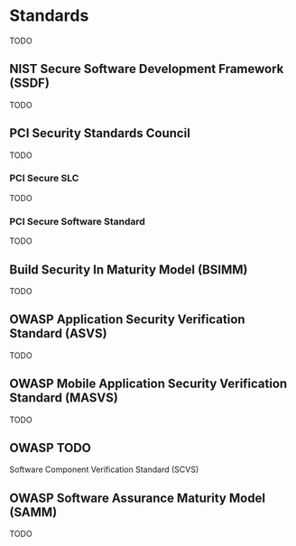 # Standards
TODO

## NIST Secure Software Development Framework (SSDF)
TODO

## PCI Security Standards Council
TODO

### PCI Secure SLC
TODO

### PCI Secure Software Standard
TODO

## Build Security In Maturity Model (BSIMM)
TODO

## OWASP Application Security Verification Standard (ASVS)
TODO

## OWASP Mobile Application Security Verification Standard (MASVS)
TODO

## OWASP TODO
Software Component Verification Standard (SCVS)

## OWASP Software Assurance Maturity Model (SAMM) 
TODO

<div style="page-break-after: always; visibility: hidden">
\newpage
</div>
